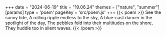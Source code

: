 +++
date = "2024-06-19"
title = "19.06.24"
themes = ["nature", "summer"]
[params]
  type = 'poem'
  pageKey = 'src/poem.js'
+++
{{< poem >}}
See the sunny tide,
A rolling ripple endless to the sky,
A blue-cast dancer in the spotlight of the day,
The pebbles fold into their multitudes on the shore,
They huddle too in silent waves.
{{< /poem >}}